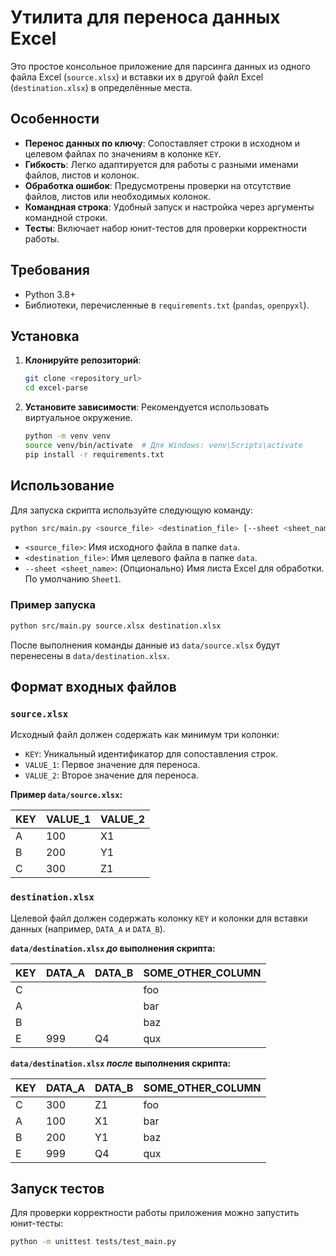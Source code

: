 # Утилита для переноса данных Excel

Это простое консольное приложение для парсинга данных из одного файла Excel (`source.xlsx`) и вставки их в другой файл Excel (`destination.xlsx`) в определённые места.

## Особенности

-   **Перенос данных по ключу**: Сопоставляет строки в исходном и целевом файлах по значениям в колонке `KEY`.
-   **Гибкость**: Легко адаптируется для работы с разными именами файлов, листов и колонок.
-   **Обработка ошибок**: Предусмотрены проверки на отсутствие файлов, листов или необходимых колонок.
-   **Командная строка**: Удобный запуск и настройка через аргументы командной строки.
-   **Тесты**: Включает набор юнит-тестов для проверки корректности работы.

## Требования

-   Python 3.8+
-   Библиотеки, перечисленные в `requirements.txt` (`pandas`, `openpyxl`).

## Установка

1.  **Клонируйте репозиторий**:
    ```bash
    git clone <repository_url>
    cd excel-parse
    ```

2.  **Установите зависимости**:
    Рекомендуется использовать виртуальное окружение.
    ```bash
    python -m venv venv
    source venv/bin/activate  # Для Windows: venv\Scripts\activate
    pip install -r requirements.txt
    ```

## Использование

Для запуска скрипта используйте следующую команду:

```bash
python src/main.py <source_file> <destination_file> [--sheet <sheet_name>]
```

-   `<source_file>`: Имя исходного файла в папке `data`.
-   `<destination_file>`: Имя целевого файла в папке `data`.
-   `--sheet <sheet_name>`: (Опционально) Имя листа Excel для обработки. По умолчанию `Sheet1`.

### Пример запуска

```bash
python src/main.py source.xlsx destination.xlsx
```

После выполнения команды данные из `data/source.xlsx` будут перенесены в `data/destination.xlsx`.

## Формат входных файлов

### `source.xlsx`

Исходный файл должен содержать как минимум три колонки:
-   `KEY`: Уникальный идентификатор для сопоставления строк.
-   `VALUE_1`: Первое значение для переноса.
-   `VALUE_2`: Второе значение для переноса.

**Пример `data/source.xlsx`:**

| KEY | VALUE_1 | VALUE_2 |
|-----|---------|---------|
| A   | 100     | X1      |
| B   | 200     | Y1      |
| C   | 300     | Z1      |

### `destination.xlsx`

Целевой файл должен содержать колонку `KEY` и колонки для вставки данных (например, `DATA_A` и `DATA_B`).

**`data/destination.xlsx` *до* выполнения скрипта:**

| KEY | DATA_A | DATA_B | SOME_OTHER_COLUMN |
|-----|--------|--------|-------------------|
| C   |        |        | foo               |
| A   |        |        | bar               |
| B   |        |        | baz               |
| E   | 999    | Q4     | qux               |

**`data/destination.xlsx` *после* выполнения скрипта:**

| KEY | DATA_A | DATA_B | SOME_OTHER_COLUMN |
|-----|--------|--------|-------------------|
| C   | 300    | Z1     | foo               |
| A   | 100    | X1     | bar               |
| B   | 200    | Y1     | baz               |
| E   | 999    | Q4     | qux               |

## Запуск тестов

Для проверки корректности работы приложения можно запустить юнит-тесты:

```bash
python -m unittest tests/test_main.py
```
